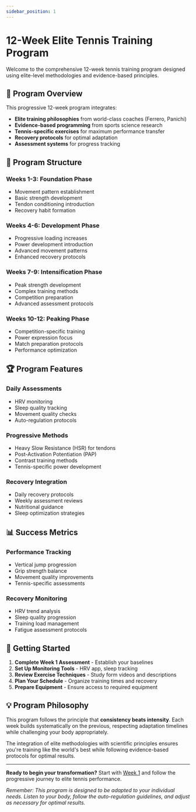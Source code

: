 ```yaml
---
sidebar_position: 1
---
```


# 12-Week Elite Tennis Training Program

Welcome to the comprehensive 12-week tennis training program designed using elite-level methodologies and evidence-based principles.

## 🎯 Program Overview

This progressive 12-week program integrates:

- **Elite training philosophies** from world-class coaches (Ferrero, Panichi)
- **Evidence-based programming** from sports science research
- **Tennis-specific exercises** for maximum performance transfer
- **Recovery protocols** for optimal adaptation
- **Assessment systems** for progress tracking

## 📅 Program Structure

### **Weeks 1-3: Foundation Phase**

- Movement pattern establishment
- Basic strength development
- Tendon conditioning introduction
- Recovery habit formation

### **Weeks 4-6: Development Phase**

- Progressive loading increases
- Power development introduction
- Advanced movement patterns
- Enhanced recovery protocols

### **Weeks 7-9: Intensification Phase**

- Peak strength development
- Complex training methods
- Competition preparation
- Advanced assessment protocols

### **Weeks 10-12: Peaking Phase**

- Competition-specific training
- Power expression focus
- Match preparation protocols
- Performance optimization

## 🏆 Program Features

### **Daily Assessments**

- HRV monitoring
- Sleep quality tracking
- Movement quality checks
- Auto-regulation protocols

### **Progressive Methods**

- Heavy Slow Resistance (HSR) for tendons
- Post-Activation Potentiation (PAP)
- Contrast training methods
- Tennis-specific power development

### **Recovery Integration**

- Daily recovery protocols
- Weekly assessment reviews
- Nutritional guidance
- Sleep optimization strategies

## 📊 Success Metrics

### **Performance Tracking**

- Vertical jump progression
- Grip strength balance
- Movement quality improvements
- Tennis-specific assessments

### **Recovery Monitoring**

- HRV trend analysis
- Sleep quality progression
- Training load management
- Fatigue assessment protocols

## 🚀 Getting Started

1. **Complete Week 1 Assessment** - Establish your baselines
2. **Set Up Monitoring Tools** - HRV app, sleep tracking
3. **Review Exercise Techniques** - Study form videos and descriptions
4. **Plan Your Schedule** - Organize training times and recovery
5. **Prepare Equipment** - Ensure access to required equipment

## 💡 Program Philosophy

This program follows the principle that **consistency beats intensity**. Each week builds systematically on the previous, respecting adaptation timelines while challenging your body appropriately.

The integration of elite methodologies with scientific principles ensures you're training like the world's best while following evidence-based protocols for optimal results.

---

**Ready to begin your transformation?** Start with [Week 1](/workouts/week-1-plan) and follow the progressive journey to elite tennis performance.

_Remember: This program is designed to be adapted to your individual needs. Listen to your body, follow the auto-regulation guidelines, and adjust as necessary for optimal results._
